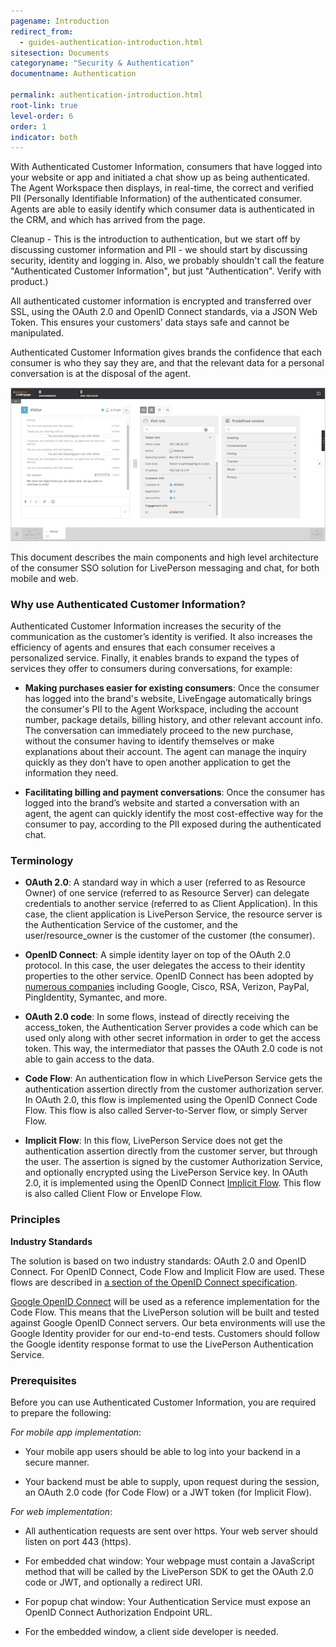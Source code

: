 ```yaml
---
pagename: Introduction
redirect_from:
  - guides-authentication-introduction.html
sitesection: Documents
categoryname: "Security & Authentication"
documentname: Authentication

permalink: authentication-introduction.html
root-link: true
level-order: 6
order: 1
indicator: both
---
```

With Authenticated Customer Information, consumers that have logged into your website or app and initiated a chat show up as being authenticated. The Agent Workspace then displays, in real-time, the correct and verified PII (Personally Identifiable Information) of the authenticated consumer. Agents are able to easily identify which consumer data is authenticated in the CRM, and which has arrived from the page.

<div class="hide">Cleanup - This is the introduction to authentication, but we start off by discussing customer information and PII - we should start by discussing security, identity and logging in. Also, we probably shouldn't call the feature "Authenticated Customer Information", but just "Authentication". Verify with product.)</div>

All authenticated customer information is encrypted and transferred over SSL, using the OAuth 2.0 and OpenID Connect standards, via a JSON Web Token. This ensures your customers’ data stays safe and cannot be manipulated.

Authenticated Customer Information gives brands the confidence that each consumer is who they say they are, and that the relevant data for a personal conversation is at the disposal of the agent.

![Authenticated Customer Information in the Agent Workspace](img/authintro.png)

This document describes the main components and high level architecture of the consumer SSO solution for LivePerson messaging and chat, for both mobile and web.

### Why use Authenticated Customer Information?

Authenticated Customer Information increases the security of the communication as the customer’s identity is verified. It also increases the efficiency of agents and ensures that each consumer receives a personalized service. Finally, it enables brands to expand the types of services they offer to consumers during conversations, for example:

*	**Making purchases easier for existing consumers**: Once the consumer has logged into the brand's website, LiveEngage automatically brings the consumer's PII to the Agent Workspace, including the account number, package details, billing history, and other relevant account info. The conversation can immediately proceed to the new purchase, without the consumer having to identify themselves or make explanations about their account.  The agent can manage the inquiry quickly as they don’t have to open another application to get the information they need.

*	**Facilitating billing and payment conversations**: Once the consumer has logged into the brand’s website and started a conversation with an agent, the agent can quickly identify the most cost-effective way for the consumer to pay, according to the PII exposed during the authenticated chat.

### Terminology

*	**OAuth 2.0**: A standard way in which a user (referred to as Resource Owner) of one service (referred to as Resource Server) can delegate credentials to another service (referred to as Client Application). In this case, the client application is LivePerson Service, the resource server is the Authentication Service of the customer, and the user/resource_owner is the customer of the customer (the consumer).

*	**OpenID Connect**: A simple identity layer on top of the OAuth 2.0 protocol. In this case, the user delegates the access to their identity properties to the other service. OpenID Connect has been adopted by [numerous companies](http://openid.net/foundation/sponsoring-members/) including Google, Cisco, RSA, Verizon, PayPal, PingIdentity, Symantec, and more.

*	**OAuth 2.0 code**: In some flows, instead of directly receiving the access_token, the Authentication Server provides a code which can be used only along with other secret information in order to get the access token. This way, the intermediator that passes the OAuth 2.0 code is not able to gain access to the data.

*	**Code Flow**: An authentication flow in which LivePerson Service gets the authentication assertion directly from the customer authorization server. In OAuth 2.0, this flow is implemented using the OpenID Connect Code Flow. This flow is also called Server-to-Server flow, or simply Server Flow.

*	**Implicit Flow**: In this flow, LivePerson Service does not get the authentication assertion directly from the customer server, but through the user. The assertion is signed by the customer Authorization Service, and optionally encrypted using the LivePerson Service key. In OAuth 2.0, it is implemented using the OpenID Connect [Implicit Flow](http://openid.net/specs/openid-connect-core-1_0.html#ImplicitFlowAuth). This flow is also called Client Flow or Envelope Flow.

### Principles

**Industry Standards**

The solution is based on two industry standards: OAuth 2.0 and OpenID Connect. For OpenID Connect, Code Flow and Implicit Flow are used. These flows are described in [a section of the OpenID Connect specification](http://openid.net/specs/openid-connect-core-1_0.html#Authentication).

[Google OpenID Connect](https://developers.google.com/identity/protocols/OpenIDConnect?hl=en) will be used as a reference implementation for the Code Flow. This means that the LivePerson solution will be built and tested against Google OpenID Connect servers. Our beta environments will use the Google Identity provider for our end-to-end tests. Customers should follow the Google identity response format to use the LivePerson Authentication Service.

### Prerequisites

Before you can use Authenticated Customer Information, you are required to prepare the following:

_For mobile app implementation_:

*	Your mobile app users should be able to log into your backend in a secure manner.

*	Your backend must be able to supply, upon request during the session, an OAuth 2.0 code (for Code Flow) or a JWT token (for Implicit Flow).

_For web implementation_:

*	All authentication requests are sent over https. Your web server should listen on port 443 (https).

*	For embedded chat window: Your webpage must contain a JavaScript method that will be called by the LivePerson SDK to get the OAuth 2.0 code or JWT, and optionally a redirect URI.

*	For popup chat window: Your Authentication Service must expose an OpenID Connect Authorization Endpoint URL.

*	For the embedded window, a client side developer is needed.
